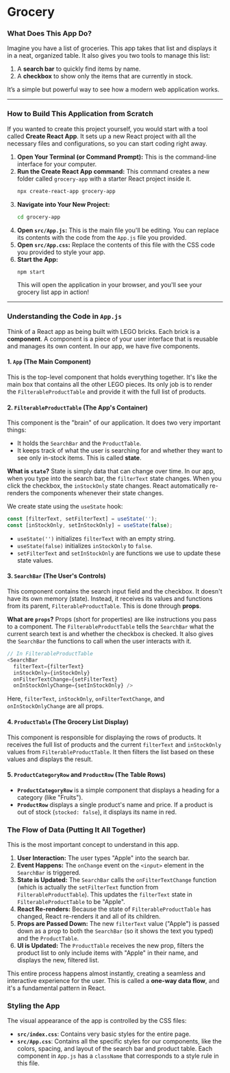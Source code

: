 # Grocery
### What Does This App Do?

Imagine you have a list of groceries. This app takes that list and displays it in a neat, organized table. It also gives you two tools to manage this list:

1.  A **search bar** to quickly find items by name.
2.  A **checkbox** to show only the items that are currently in stock.

It’s a simple but powerful way to see how a modern web application works.

-----

### How to Build This Application from Scratch

If you wanted to create this project yourself, you would start with a tool called **Create React App**. It sets up a new React project with all the necessary files and configurations, so you can start coding right away.

1.  **Open Your Terminal (or Command Prompt):** This is the command-line interface for your computer.
2.  **Run the Create React App command:** This command creates a new folder called `grocery-app` with a starter React project inside it.
    ```bash
    npx create-react-app grocery-app
    ```
3.  **Navigate into Your New Project:**
    ```bash
    cd grocery-app
    ```
4.  **Open `src/App.js`:** This is the main file you'll be editing. You can replace its contents with the code from the `App.js` file you provided.
5.  **Open `src/App.css`:** Replace the contents of this file with the CSS code you provided to style your app.
6.  **Start the App:**
    ```bash
    npm start
    ```
    This will open the application in your browser, and you'll see your grocery list app in action\!

-----

### Understanding the Code in `App.js`

Think of a React app as being built with LEGO bricks. Each brick is a **component**. A component is a piece of your user interface that is reusable and manages its own content. In our app, we have five components.

#### 1\. `App` (The Main Component)

This is the top-level component that holds everything together. It's like the main box that contains all the other LEGO pieces. Its only job is to render the `FilterableProductTable` and provide it with the full list of products.

#### 2\. `FilterableProductTable` (The App's Container)

This component is the "brain" of our application. It does two very important things:

  * It holds the `SearchBar` and the `ProductTable`.
  * It keeps track of what the user is searching for and whether they want to see only in-stock items. This is called **state**.

**What is `state`?**
State is simply data that can change over time. In our app, when you type into the search bar, the `filterText` state changes. When you click the checkbox, the `inStockOnly` state changes. React automatically re-renders the components whenever their state changes.

We create state using the `useState` hook:

```javascript
const [filterText, setFilterText] = useState('');
const [inStockOnly, setInStockOnly] = useState(false);
```

  * `useState('')` initializes `filterText` with an empty string.
  * `useState(false)` initializes `inStockOnly` to `false`.
  * `setFilterText` and `setInStockOnly` are functions we use to update these state values.

#### 3\. `SearchBar` (The User's Controls)

This component contains the search input field and the checkbox. It doesn't have its own memory (state). Instead, it receives its values and functions from its parent, `FilterableProductTable`. This is done through **props**.

**What are `props`?**
Props (short for properties) are like instructions you pass to a component. The `FilterableProductTable` tells the `SearchBar` what the current search text is and whether the checkbox is checked. It also gives the `SearchBar` the functions to call when the user interacts with it.

```javascript
// In FilterableProductTable
<SearchBar 
  filterText={filterText} 
  inStockOnly={inStockOnly} 
  onFilterTextChange={setFilterText} 
  onInStockOnlyChange={setInStockOnly} />
```

Here, `filterText`, `inStockOnly`, `onFilterTextChange`, and `onInStockOnlyChange` are all props.

#### 4\. `ProductTable` (The Grocery List Display)

This component is responsible for displaying the rows of products. It receives the full list of products and the current `filterText` and `inStockOnly` values from `FilterableProductTable`. It then filters the list based on these values and displays the result.

#### 5\. `ProductCategoryRow` and `ProductRow` (The Table Rows)

  * **`ProductCategoryRow`** is a simple component that displays a heading for a category (like "Fruits").
  * **`ProductRow`** displays a single product's name and price. If a product is out of stock (`stocked: false`), it displays its name in red.

### The Flow of Data (Putting It All Together)

This is the most important concept to understand in this app.

1.  **User Interaction:** The user types "Apple" into the search bar.
2.  **Event Happens:** The `onChange` event on the `<input>` element in the `SearchBar` is triggered.
3.  **State is Updated:** The `SearchBar` calls the `onFilterTextChange` function (which is actually the `setFilterText` function from `FilterableProductTable`). This updates the `filterText` state in `FilterableProductTable` to be "Apple".
4.  **React Re-renders:** Because the state of `FilterableProductTable` has changed, React re-renders it and all of its children.
5.  **Props are Passed Down:** The new `filterText` value ("Apple") is passed down as a prop to both the `SearchBar` (so it shows the text you typed) and the `ProductTable`.
6.  **UI is Updated:** The `ProductTable` receives the new prop, filters the product list to only include items with "Apple" in their name, and displays the new, filtered list.

This entire process happens almost instantly, creating a seamless and interactive experience for the user. This is called a **one-way data flow**, and it's a fundamental pattern in React.

### Styling the App

The visual appearance of the app is controlled by the CSS files:

  * **`src/index.css`**: Contains very basic styles for the entire page.
  * **`src/App.css`**: Contains all the specific styles for our components, like the colors, spacing, and layout of the search bar and product table. Each component in `App.js` has a `className` that corresponds to a style rule in this file.
